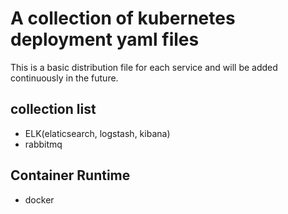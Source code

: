 # A collection of kubernetes deployment yaml files

This is a basic distribution file for each service and will be added continuously in the future.

## collection list
- ELK(elaticsearch, logstash, kibana)
- rabbitmq

## Container Runtime
- docker
